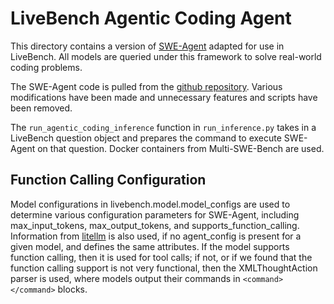 # LiveBench Agentic Coding Agent

This directory contains a version of [SWE-Agent](https://swe-agent.com) adapted for use in LiveBench. All models are queried under this framework to solve real-world coding problems.

The SWE-Agent code is pulled from the [github repository](https://github.com/SWE-agent/SWE-agent/tree/main). Various modifications have been made and unnecessary features and scripts have been removed.

The `run_agentic_coding_inference` function in `run_inference.py` takes in a LiveBench question object and prepares the command to execute SWE-Agent on that question. Docker containers from Multi-SWE-Bench are used.

## Function Calling Configuration

Model configurations in livebench.model.model_configs are used to determine various configuration parameters for SWE-Agent, including max_input_tokens, max_output_tokens, and supports_function_calling. Information from [litellm](https://github.com/BerriAI/litellm/blob/main/model_prices_and_context_window.json) is also used, if no agent_config is present for a given model, and defines the same attributes. If the model supports function calling, then it is used for tool calls; if not, or if we found that the function calling support is not very functional, then the XMLThoughtAction parser is used, where models output their commands in `<command></command>` blocks.
